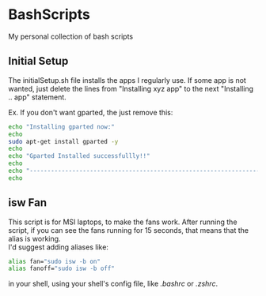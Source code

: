 # BashScripts
My personal collection of bash scripts

## Initial Setup
The initialSetup.sh file installs the apps I regularly use. 
If some app is not wanted, just delete the lines from "Installing xyz app" to the next "Installing .. app" statement. 

Ex. If you don't want gparted, the just remove this:  
```bash
echo "Installing gparted now:"  
echo  
sudo apt-get install gparted -y  
echo  
echo "Gparted Installed successfullly!!"  
echo  
echo "-------------------------------------------------------------------------"  
echo
```  

## isw Fan
This script is for MSI  laptops, to make the fans work. 
After running the script, if you can see the fans running for 15 seconds, that means that the alias is working.  
I'd suggest adding aliases like:  
```bash
alias fan="sudo isw -b on" 
alias fanoff="sudo isw -b off"  
```
in your shell, using your shell's config file, like _.bashrc_ or _.zshrc_.
